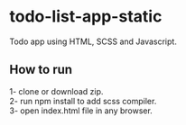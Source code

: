 # todo-list-app-static
Todo app using HTML, SCSS and Javascript.

## How to run 
1- clone or download zip.       
2- run npm install to add scss compiler.     
3- open index.html file in any browser.     
